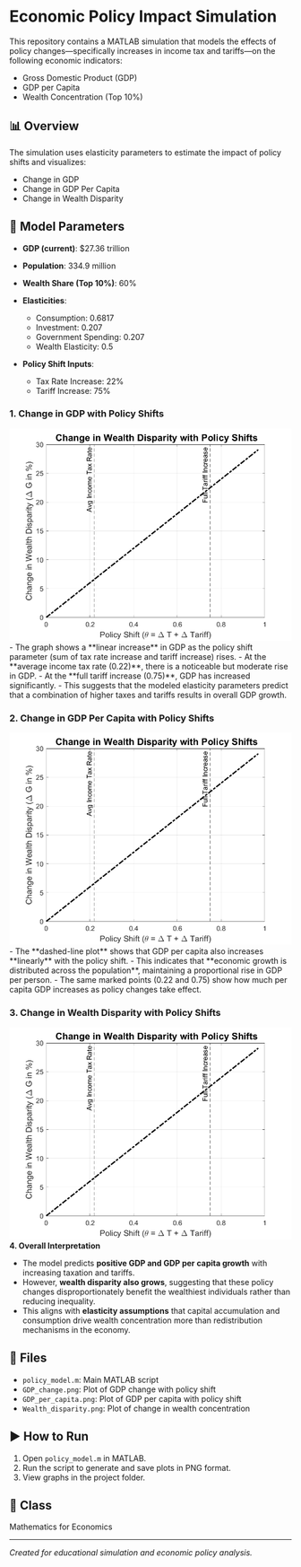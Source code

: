 # Economic Policy Impact Simulation

This repository contains a MATLAB simulation that models the effects of policy changes—specifically increases in income tax and tariffs—on the following economic indicators:

- Gross Domestic Product (GDP)
- GDP per Capita
- Wealth Concentration (Top 10%)

## 📊 Overview

The simulation uses elasticity parameters to estimate the impact of policy shifts and visualizes:

- Change in GDP
- Change in GDP Per Capita
- Change in Wealth Disparity

## 🧠 Model Parameters

- **GDP (current)**: \$27.36 trillion  
- **Population**: 334.9 million  
- **Wealth Share (Top 10%)**: 60%  
- **Elasticities**:
  - Consumption: 0.6817
  - Investment: 0.207
  - Government Spending: 0.207
  - Wealth Elasticity: 0.5

- **Policy Shift Inputs**:
  - Tax Rate Increase: 22%
  - Tariff Increase: 75%
 
    
 
### **1. Change in GDP with Policy Shifts**  
<div align="center">
    <img src="GDP_change.png" alt="Change in GDP" width="600">
</div>
- The graph shows a **linear increase** in GDP as the policy shift parameter (sum of tax rate increase and tariff increase) rises.  
- At the **average income tax rate (0.22)**, there is a noticeable but moderate rise in GDP.  
- At the **full tariff increase (0.75)**, GDP has increased significantly.  
- This suggests that the modeled elasticity parameters predict that a combination of higher taxes and tariffs results in overall GDP growth.  

### **2. Change in GDP Per Capita with Policy Shifts**  
<div align="center">
    <img src="GDP_per_capita.png" alt="Change in GDP Per Capita" width="600">
</div>
- The **dashed-line plot** shows that GDP per capita also increases **linearly** with the policy shift.  
- This indicates that **economic growth is distributed across the population**, maintaining a proportional rise in GDP per person.  
- The same marked points (0.22 and 0.75) show how much per capita GDP increases as policy changes take effect.  

### **3. Change in Wealth Disparity with Policy Shifts**  
<div align="center">
    <img src="Wealth_disparity.png" alt="Change in Wealth Disparity" width="600">
</div
- This graph shows a **steady increase in wealth disparity** as policy shifts occur.  
- The **top 10% wealth share grows proportionally** with GDP, suggesting that economic expansion benefits the wealthiest portion of the population more significantly.  
- Even at the lowest policy shift level, the wealth concentration of the top 10% **increases**, which indicates that policies may exacerbate wealth inequality rather than redistribute income evenly.  

### **4. Overall Interpretation**  
- The model predicts **positive GDP and GDP per capita growth** with increasing taxation and tariffs.  
- However, **wealth disparity also grows**, suggesting that these policy changes disproportionately benefit the wealthiest individuals rather than reducing inequality.  
- This aligns with **elasticity assumptions** that capital accumulation and consumption drive wealth concentration more than redistribution mechanisms in the economy.  

## 📁 Files

- `policy_model.m`: Main MATLAB script
- `GDP_change.png`: Plot of GDP change with policy shift
- `GDP_per_capita.png`: Plot of GDP per capita with policy shift
- `Wealth_disparity.png`: Plot of change in wealth concentration

## ▶️ How to Run

1. Open `policy_model.m` in MATLAB.
2. Run the script to generate and save plots in PNG format.
3. View graphs in the project folder.

## 📌 Class

Mathematics for Economics

---

*Created for educational simulation and economic policy analysis.*
